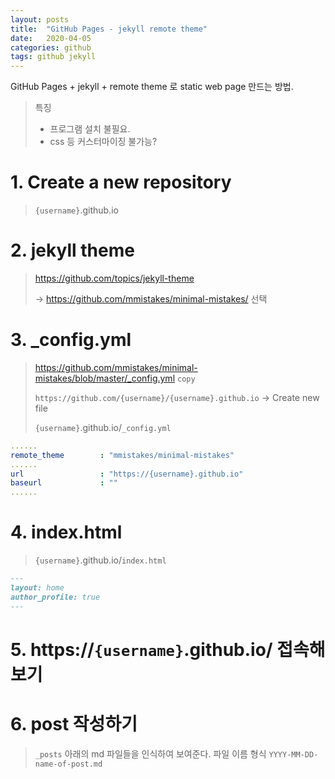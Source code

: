 ```yaml
---
layout: posts
title:  "GitHub Pages - jekyll remote theme"
date:   2020-04-05
categories: github
tags: github jekyll
---
```



GitHub Pages + jekyll + remote theme 로 static web page 만드는 방법.
> 특징
> - 프로그램 설치 불필요.
> - css 등 커스터마이징 불가능? 

# 1. Create a new repository
>   `{username}`.github.io

# 2. jekyll theme

>   https://github.com/topics/jekyll-theme
>
>   -> https://github.com/mmistakes/minimal-mistakes/ 선택

# 3. _config.yml

>   https://github.com/mmistakes/minimal-mistakes/blob/master/_config.yml
>   `copy`
>
>   ```https://github.com/{username}/{username}.github.io```
>   -> Create new file
>
>   `{username}`.github.io/`_config.yml`
```yaml
......
remote_theme        : "mmistakes/minimal-mistakes"
......
url                 : "https://{username}.github.io" 
baseurl             : "" 
......
```

# 4. index.html

>   `{username}`.github.io/`index.html`
```markdown
---
layout: home
author_profile: true
---
```

# 5. https://`{username}`.github.io/   접속해보기

# 6. post 작성하기
> `_posts` 아래의 md 파일들을 인식하여 보여준다. 파일 이름 형식 `YYYY-MM-DD-name-of-post.md`


